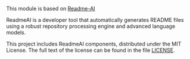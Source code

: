 This module is based on [Readme-AI](https://github.com/eli64s/readme-ai)

ReadmeAI is a developer tool that automatically generates README files using a robust repository processing engine and advanced language models.

This project includes ReadmeAI components, distributed under the MIT License.
The full text of the license can be found in the file [LICENSE](https://github.com/ITMO-NSS-team/Open-Source-Advisor/tree/main/osa_tool/readmeai/LICENSE).